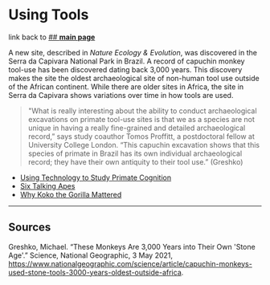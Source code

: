 # Using Tools

link back to [## **main page**](https://github.com/lyerlajd/INFOTC1600markdown/blob/main/README.md)

A new site, described in *Nature Ecology & Evolution*, was discovered in the Serra da Capivara National Park in Brazil. A record of capuchin monkey tool-use has been discovered dating back 3,000 years. This discovery makes the site the oldest archaeological site of non-human tool use outside of the African continent. While there are older sites in Africa, the site in Serra da Capivara shows variations over time in how tools are used. 

>"What is really interesting about the ability to conduct archaeological excavations on primate tool-use sites is that we as a species are not unique in having a   really fine-grained and detailed archaeological record,” says study coauthor Tomos Proffitt, a postdoctoral fellow at University College London. “This capuchin     excavation shows that this species of primate in Brazil has its own individual archaeological record; they have their own antiquity to their tool use.” (Greshko)
    
  * [Using Technology to Study Primate Cognition](https://www.lpzoo.org/science-project/using-technology-to-study-primate-cognition/)
  * [Six Talking Apes](https://www.smithsonianmag.com/science-nature/six-talking-apes-48085302/)
  * [Why Koko the Gorilla Mattered](https://www.nationalgeographic.com/animals/article/gorillas-koko-sign-language-culture-animals)

------------
## **Sources**
Greshko, Michael. “These Monkeys Are 3,000 Years into Their Own 'Stone Age'.” Science, National Geographic, 3 May 2021, https://www.nationalgeographic.com/science/article/capuchin-monkeys-used-stone-tools-3000-years-oldest-outside-africa. 

